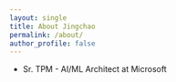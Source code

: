 ```yaml
---
layout: single
title: About Jingchao
permalink: /about/
author_profile: false
---
```


- Sr. TPM - AI/ML Architect at Microsoft
